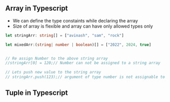 ## Array in Typescript
- We can define the type constaints while declaring the array
- Size of array is flexible and array can have only allowed types only

```ts
let stringArr: string[] = ["avinash", "sam", "rock"]

let mixedArr:(string| number | boolean)[] = ["2022", 2024, true]


// Re assign Number to the above string array
//stringArr[0] = 120;// Number can not be assigned to a string array

// Lets push new value to the string array
// stringArr.push(123);// argument of type number is not assignable to parameter of type string
```

## Tuple in Typescript
